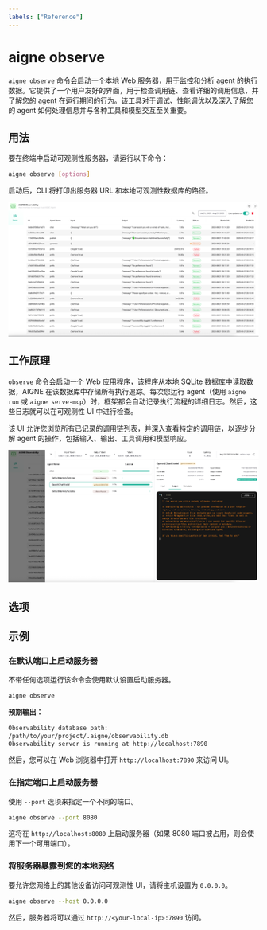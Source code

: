 ```yaml
---
labels: ["Reference"]
---
```


# aigne observe

`aigne observe` 命令会启动一个本地 Web 服务器，用于监控和分析 agent 的执行数据。它提供了一个用户友好的界面，用于检查调用链、查看详细的调用信息，并了解您的 agent 在运行期间的行为。该工具对于调试、性能调优以及深入了解您的 agent 如何处理信息并与各种工具和模型交互至关重要。

## 用法

要在终端中启动可观测性服务器，请运行以下命令：

```bash 用法 icon=lucide:terminal
aigne observe [options]
```

启动后，CLI 将打印出服务器 URL 和本地可观测性数据库的路径。

![AIGNE 可观测性服务器运行界面](../assets/observe/observe-running-interface.png)

## 工作原理

`observe` 命令会启动一个 Web 应用程序，该程序从本地 SQLite 数据库中读取数据，AIGNE 在该数据库中存储所有执行追踪。每次您运行 agent（使用 `aigne run` 或 `aigne serve-mcp`）时，框架都会自动记录执行流程的详细日志。然后，这些日志就可以在可观测性 UI 中进行检查。

该 UI 允许您浏览所有已记录的调用链列表，并深入查看特定的调用链，以逐步分解 agent 的操作，包括输入、输出、工具调用和模型响应。

![在 AIGNE 可观测性 UI 中查看调用详情](../assets/observe/observe-view-call-details.png)

## 选项

<x-field data-name="--host" data-type="string" data-default="localhost" data-desc="指定服务器的主机地址。使用 `0.0.0.0` 可将服务器暴露给本地网络上的其他设备。"></x-field>
<x-field data-name="--port" data-type="number" data-default="7890" data-desc="设置服务器监听的端口号。如果指定端口不可用，它将尝试寻找下一个可用端口。也可以通过 `PORT` 环境变量进行设置。"></x-field>

## 示例

### 在默认端口上启动服务器

不带任何选项运行该命令会使用默认设置启动服务器。

```bash 使用默认设置启动 icon=lucide:play
aigne observe
```

**预期输出：**

```text 控制台输出
Observability database path: /path/to/your/project/.aigne/observability.db
Observability server is running at http://localhost:7890
```

然后，您可以在 Web 浏览器中打开 `http://localhost:7890` 来访问 UI。

### 在指定端口上启动服务器

使用 `--port` 选项来指定一个不同的端口。

```bash 在自定义端口上启动 icon=lucide:play-circle
aigne observe --port 8080
```

这将在 `http://localhost:8080` 上启动服务器（如果 8080 端口被占用，则会使用下一个可用端口）。

### 将服务器暴露到您的本地网络

要允许您网络上的其他设备访问可观测性 UI，请将主机设置为 `0.0.0.0`。

```bash 公开暴露服务器 icon=lucide:globe
aigne observe --host 0.0.0.0
```

然后，服务器将可以通过 `http://<your-local-ip>:7890` 访问。